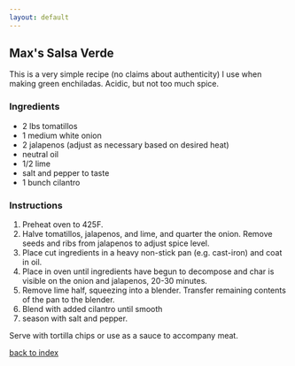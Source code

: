 ```yaml
---
layout: default
---
```


<!---
This is a comment. Note the triple dash to start, but double to end
-->

## Max's Salsa Verde
<!---
github username: max-hug
-->
This is a very simple recipe (no claims about authenticity) I use when making green enchiladas. Acidic, but not too much spice.

### Ingredients
- 2 lbs tomatillos 
- 1 medium white onion
- 2 jalapenos (adjust as necessary based on desired heat)
- neutral oil
- 1/2 lime
- salt and pepper to taste
- 1 bunch cilantro 

### Instructions
1. Preheat oven to 425F.
2. Halve tomatillos, jalapenos, and lime, and quarter the onion. Remove seeds and ribs from jalapenos to adjust spice level.
3. Place cut ingredients in a heavy non-stick pan (e.g. cast-iron) and coat in oil.
4. Place in oven until ingredients have begun to decompose and char is visible on the onion and jalapenos, 20-30 minutes.
5. Remove lime half, squeezing into a blender. Transfer remaining contents of the pan to the blender.
6. Blend with added cilantro until smooth
7. season with salt and pepper. 


Serve with tortilla chips or use as a sauce to accompany meat.

<!--
Keep this link to return to the index
-->
[back to index](../)